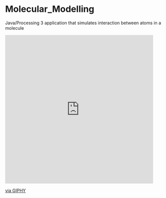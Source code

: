 # Molecular_Modelling
Java/Processing 3 application that simulates interaction between atoms in a molecule

<iframe src="https://giphy.com/embed/WsoU9F11qWxOfvvxlW" width="476" height="480" frameBorder="0" class="giphy-embed" allowFullScreen></iframe><p><a href="https://giphy.com/gifs/WsoU9F11qWxOfvvxlW">via GIPHY</a></p>
